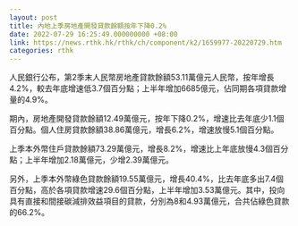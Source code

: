 ```yaml
---
layout: post
title: 內地上季房地產開發貸款餘額按年下降0.2%
date: 2022-07-29 16:25:49.000000000 +08:00
link: https://news.rthk.hk/rthk/ch/component/k2/1659977-20220729.htm
categories: rthk
---
```


人民銀行公布，第2季末人民幣房地產貸款餘額53.11萬億元人民幣，按年增長4.2%，較去年底增速低3.7個百分點；上半年增加6685億元，佔同期各項貸款增量的4.9%。

期內，房地產開發貸款餘額12.49萬億元，按年下降0.2%，增速比去年底少1.1個百分點。個人住房貸款餘額38.86萬億元，增長6.2%，增速放慢5.1個百分點。

上季本外幣住戶貸款餘額73.29萬億元，增長8.2%，增速比上年底放慢4.3個百分點；上半年增加2.18萬億元，少增2.39萬億元。

另外，上季本外幣綠色貸款餘額19.55萬億元，增長40.4%，比去年底多出7.4個百分點，高於各項貸款增速29.6個百分點，上半年增加3.53萬億元。其中，投向具有直接和間接碳減排效益項目的貸款，分別為8和4.93萬億元，合共佔綠色貸款的66.2%。

